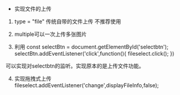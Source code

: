 - 实现文件的上传
1. type = "file"  传统自带的文件上传 不推荐使用

2. multiple可以一次上传多张图片

3. 利用
  const selectBtn = document.getElementById('selectbtn');
            selectBtn.addEventListener('click',function(){
                fileselect.click();
            })

可以实现对selectbtn的监听。实现原本的是上传文件功能。

4. 实现拖拽式上传
     fileselect.addEventListener('change',displayFileInfo,false);
